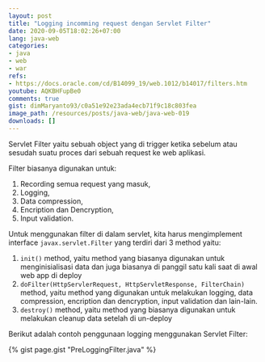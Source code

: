 ```yaml
---
layout: post
title: "Logging incomming request dengan Servlet Filter"
date: 2020-09-05T18:02:26+07:00
lang: java-web
categories:
- java
- web
- war
refs: 
- https://docs.oracle.com/cd/B14099_19/web.1012/b14017/filters.htm
youtube: AQKBHFupBe0
comments: true
gist: dimMaryanto93/c0a51e92e23ada4ecb71f9c18c803fea
image_path: /resources/posts/java-web/java-web-019
downloads: []
---
```


Servlet Filter yaitu sebuah object yang di trigger ketika sebelum atau sesudah suatu proces dari sebuah request ke web aplikasi.

Filter biasanya digunakan untuk:

1. Recording semua request yang masuk,
2. Logging, 
3. Data compression,
4. Encription dan Dencryption, 
5. Input validation.

Untuk menggunakan filter di dalam servlet, kita harus mengimplement interface `javax.servlet.Filter` yang terdiri dari 3 method yaitu:

1. `init()` method, yaitu method yang biasanya digunakan untuk menginisialisasi data dan juga biasanya di panggil satu kali saat di awal web app di deploy
2. `doFilter(HttpServlerRequest, HttpServletResponse, FilterChain)` method, yaitu method yang digunakan untuk melakukan logging, data compression, encription dan dencryption, input validation dan lain-lain.
3. `destroy()` method, yaitu method yang biasanya digunakan untuk melakukan cleanup data setelah di un-deploy

Berikut adalah contoh penggunaan logging menggunakan Servlet Filter:

{% gist page.gist "PreLoggingFilter.java" %}